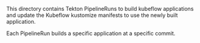 This directory contains Tekton PipelineRuns to build kubeflow applications
and update the Kubeflow kustomize manifests to use the newly built application.

Each PipelineRun builds a specific application at a specific commit.